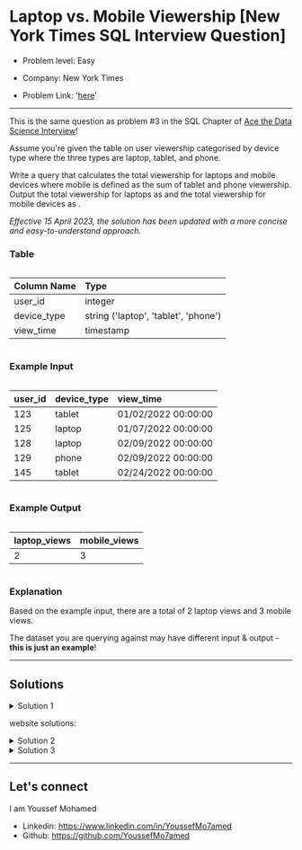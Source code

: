 # Laptop vs. Mobile Viewership [New York Times SQL Interview Question]

- Problem level: Easy

- Company: New York Times
- Problem Link: '[here](https://datalemur.com/questions/laptop-mobile-viewership)'

---
<p>This is the same question as problem #3 in the SQL Chapter of <a href="https://amzn.to/3kF79Fx" rel="noopener noreferrer" target="_blank">Ace the Data Science Interview</a>!</p>
<p>Assume you're given the table on user viewership categorised by device type where the three types are laptop, tablet, and phone.</p>
<p>Write a query that calculates the total viewership for laptops and mobile devices where mobile is defined as the sum of tablet and phone viewership. Output the total viewership for laptops as <!-- --> and the total viewership for mobile devices as <!-- -->.</p>
<p><em>Effective 15 April 2023, the solution has been updated with a more concise and easy-to-understand approach.</em></p>
<h3> Table</h3>
<div style="overflow-x:auto;margin-bottom:10px"><table><thead><tr><th style="text-align:left">Column Name</th><th style="text-align:left">Type</th></tr></thead><tbody><tr><td style="text-align:left">user_id</td><td style="text-align:left">integer</td></tr><tr><td style="text-align:left">device_type</td><td style="text-align:left">string ('laptop', 'tablet', 'phone')</td></tr><tr><td style="text-align:left">view_time</td><td style="text-align:left">timestamp</td></tr></tbody></table></div>
<h3> Example Input</h3>
<div style="overflow-x:auto;margin-bottom:10px"><table><thead><tr><th style="text-align:left">user_id</th><th style="text-align:left">device_type</th><th style="text-align:left">view_time</th></tr></thead><tbody><tr><td style="text-align:left">123</td><td style="text-align:left">tablet</td><td style="text-align:left">01/02/2022 00:00:00</td></tr><tr><td style="text-align:left">125</td><td style="text-align:left">laptop</td><td style="text-align:left">01/07/2022 00:00:00</td></tr><tr><td style="text-align:left">128</td><td style="text-align:left">laptop</td><td style="text-align:left">02/09/2022 00:00:00</td></tr><tr><td style="text-align:left">129</td><td style="text-align:left">phone</td><td style="text-align:left">02/09/2022 00:00:00</td></tr><tr><td style="text-align:left">145</td><td style="text-align:left">tablet</td><td style="text-align:left">02/24/2022 00:00:00</td></tr></tbody></table></div>
<h3>Example Output</h3>
<div style="overflow-x:auto;margin-bottom:10px"><table><thead><tr><th style="text-align:left">laptop_views</th><th style="text-align:left">mobile_views</th></tr></thead><tbody><tr><td style="text-align:left">2</td><td style="text-align:left">3</td></tr></tbody></table></div>
<h3>Explanation</h3>
<p>Based on the example input, there are a total of 2 laptop views and 3 mobile views.</p>
<p>The dataset you are querying against may have different input &amp; output - <strong>this is just an example</strong>!</p>

---

## Solutions

<details>
<summary> Solution 1</summary>

```sql
select
    (
        select
            count(1)
        from
            viewership
        where
            device_type = 'laptop'
    ) laptop_views,
    (
        select
            count(1)
        from
            viewership
        where
            device_type = 'phone'
            or device_type = 'tablet'
    ) mobile_views

```

</details>

website solutions:

<details>
<summary> Solution 2</summary>

Using [`FILTER`](https://modern-sql.com/feature/filter) function

```sql
SELECT
  COUNT(*) FILTER (WHERE conditional_expression)
FROM table_name;
```

```sql
SELECT 
  COUNT(*) FILTER (WHERE device_type = 'laptop') AS laptop_views,
  COUNT(*) FILTER (WHERE device_type IN ('tablet', 'phone'))  AS mobile_views 
FROM viewership;
```

</details>

<details>
<summary> Solution 3</summary>

Using `SUM()` & `CASE` statement

```sql
SELECT 
  SUM(CASE WHEN device_type = 'laptop' THEN 1 ELSE 0 END) AS laptop_views, 
  SUM(CASE WHEN device_type IN ('tablet', 'phone') THEN 1 ELSE 0 END) AS mobile_views 
FROM viewership;
```

</details>

---

## Let's connect

I am Youssef Mohamed

- Linkedin: <https://www.linkedin.com/in/YoussefMo7amed>
- Github: <https://github.com/YoussefMo7amed>
